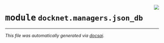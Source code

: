 <!-- markdownlint-disable -->

<a href="https://github.com/khulnasoft/docknet/blob/main/backend/src/docknet/managers/json_db/__init__.py"><img align="right" style="float:right;" src="https://img.shields.io/badge/-source-cccccc?style=flat-square"></a>

# <kbd>module</kbd> `docknet.managers.json_db`








---

_This file was automatically generated via [docsai](https://github.com/khulnasoft/docsai)._
